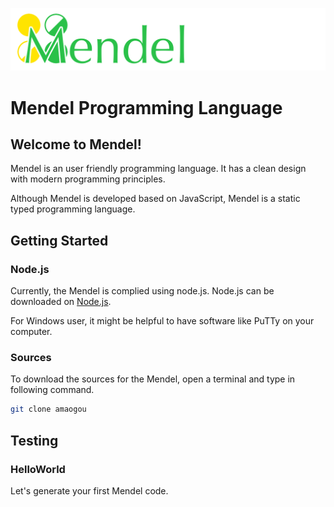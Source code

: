 ![Mendel Logo](mendel_logo_small.png)

# Mendel Programming Language

## Welcome to Mendel!

Mendel is an user friendly programming language. It has a clean design with modern programming principles. 

Although Mendel is developed based on JavaScript, Mendel is a static typed programming language.

## Getting  Started

### Node.js

Currently, the Mendel is complied using node.js. Node.js can be downloaded on [Node.js](https://nodejs.org).

For Windows user, it might be helpful to have software like PuTTy on your computer.

### Sources

To download the sources for the Mendel, open a terminal and  type in following command.

```bash
git clone amaogou
```

## Testing

### HelloWorld

Let's generate your first Mendel code. 
